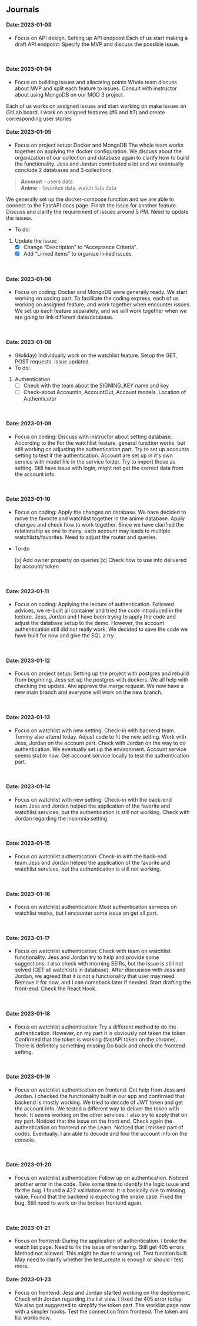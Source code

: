 ## Journals

#### Date: 2023-01-03
- Focus on API design. Setting up API endpoint
Each of us start making a draft API endpoint.
Specify the MVP and discuss the possible issue.
<br>

#### Date: 2023-01-04
- Focus on building issues and allocating points
Whole team discuss about MVP and split each feature to issues.
Consult with instructor about using MongoDB on our MOD 3 project.

Each of us works on assigned issues and start working on make issues on GitLab board.
I work on assigned features (#6 and #7) and create corresponding user stories
<br>

#### Date: 2023-01-05
- Focus on project setup: Docker and MongoDB
The whole team works together on applying the docker configuration.
We discuss about the organization of our collection and database again to clarify how to build the functionality.
Jess and Jordan contributed a lot and we eventually conclude 2 databases and 3 collections.

> **Account** - users data  <br>
> **Anime** - favorites data, watch lists data  <br>

We generally set up the docker-compose function and we are able to connect to the FastAPI docs page.
Finish the issue for another feature.
Discuss and clarify the requirement of issues around 5 PM. Need to update the issues.
<br>

- To do:
1. Update the issue:
    - [x] Change “Description” to “Acceptance Criteria“.
    - [x] Add “Linked items” to organize linked issues.
<br>

#### Date: 2023-01-06
- Focus on coding: Docker and MongoDB were generally ready. We start working on coding part.
To facilitate the coding express, each of us working on assigned feature, and work together when encounter issues.
We set up each feature separately, and we will work together when we are going to link different data/database.
<br>

#### Date: 2023-01-08
- (Holiday) Individually work on the watchlist feature. Setup the GET, POST requests. Issue updated.
- To do:
1. Authentication
    - [ ] Check with the team about the SIGNING_KEY name and key
    - [ ] Check-about AccountIn, AccountOut, Account models. Location of Authenticator
<br>

#### Date: 2023-01-09

- Focus on coding: Discuss with instructor about setting database. According to the
For the watchlist feature, general function works, but still working on adjusting the authentication part.
Try to set up accounts setting to test if the authentication.
Account are set up in it's own service with model file in the service folder. Try to import those as setting.
Still have issue with login, might not get the correct data from the account info.
<br>

#### Date: 2023-01-10

- Focus on coding: Apply the changes on database.
We have decided to move the favorite and watchlist together in the anime database. Apply changes and check how to work together.
Since we have clarified the relationship as one to many, each account may leads to multiple watchlists/favorites. Need to adjust the router and queries.


- To-do

  [x] Add owner property on queries
  [x] Check how to use info delivered by account/ token
<br>

#### Date: 2023-01-11
  - Focus on coding: Applying the lecture of authentication.
  Followed advices, we re-built all container and tried the code introduced in the lecture.
  Jess, Jordan and I have been trying to apply the code and adjust the database setup to the demo.
  However, the account authentication still did not really work.
  We decided to save the code we have built for now and give the SQL a try.
<br>

#### Date: 2023-01-12
  - Focus on project setup: Setting up the project with postgres and rebuild from beginning.
  Jess set up the postgres with dockers. We all help with checking the update.
  Alvi approve the merge request.
  We now have a new main branch and everyone will work on the new branch.
<br>

#### Date: 2023-01-13
 - Focus on watchlist with new setting:
 Check-in with backend team. Tommy also attend today.
  Adjust code to fit the new setting. Work with Jess, Jordan on the account part. Check with Jordan on the way to do authentication. We eventually set up the environment.
  Account service seems stable now. Get account service locally to test the authentication part.
<br>

#### Date: 2023-01-14
 - Focus on watchlist with new setting:
  Check-in with the back-end team.Jess and Jordan helped the application of the favorite and watchlist services, but tha authentication is still not working. Check with Jordan regarding the insomnia setting.

<br>

#### Date: 2023-01-15
- Focus on watchlist authentication:
  Check-in with the back-end team.Jess and Jordan helped the application of the favorite and watchlist services, but tha authentication is still not working.

<br>

#### Date: 2023-01-16
- Focus on watchlist authentication:
 Most authentication services on watchlist works, but I encounter some issue on get all part.

<br>

#### Date: 2023-01-17
- Focus on watchlist authentication:
Check with team on watchlist functionality. Jess and Jordan try to help and provide some suggestions. I also check with morning SEIRs, but the issue is still not solved (GET all watchlists in database). After discussion with Jess and Jordan, we agreed that it is not a functionality that user may need. Remove it for now, and I can comeback later if needed.
Start drafting the front-end. Check the React Hook.

<br>


#### Date: 2023-01-18
- Focus on watchlist authentication:
Try a different method to do the authentication. However, on my part it is obviously not taken the token. Confirmed that the token is working (fastAPI token on the chrome). There is definitely something missing.Go back and check the frontend setting.

<br>

#### Date: 2023-01-19
- Focus on watchlist authentication on frontend:
Get help from Jess and Jordan. I checked the functionality built in our app and confirmed that backend is mostly working.
We tried to decode of JWT token and get the account info. We tested a different way to deliver the token with hook.
It seems working on the other services. I also try to apply that on my part.
Noticed that the issue on the front end. Check again the authentication on frontend on the Learn. Noticed that I missed part of codes. Eventually, I am able to decode and find the account info on the console.

<br>

#### Date: 2023-01-20
- Focus on watchlist authentication:
Follow up on authentication. Noticed another error in the code. Take some time to identify the logic issue and fix the bug.
I found a 422 validation error. It is basically due to missing value. Found that the backend is expecting the snake case. Fixed the bug. Still need to work on the broken frontend again.


<br>

#### Date: 2023-01-21
- Focus on frontend:
During the application of authentication. I broke the watch list page. Need to fix the issue of rendering. Still get 405 errors Method not allowed. This might be due to wrong url.
Test function built. May need to clarify whether the test_create is enough or should I test more.

#### Date: 2023-01-23
- Focus on frontend:
Jess and Jordan started working on the deployment.
Check with Jordan regarding the list view. I fixed the 405 error today. We also got suggested to simplify the token part. The worklist page now with a simpler hooks. Test the connection from frontend. The token and list works now.
